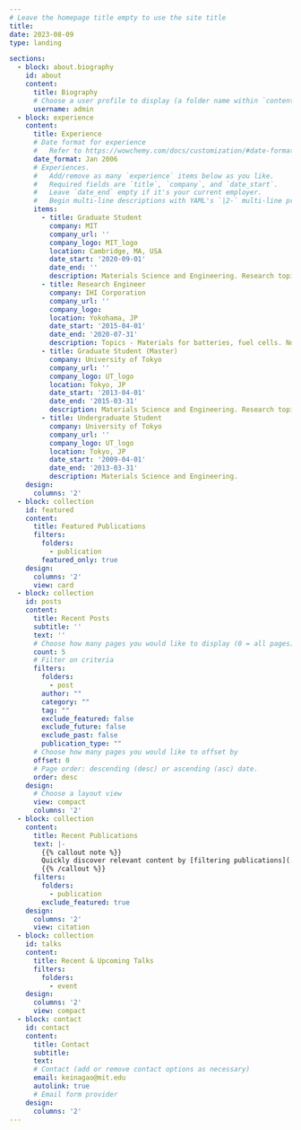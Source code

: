 ```yaml
---
# Leave the homepage title empty to use the site title
title:
date: 2023-08-09
type: landing

sections:
  - block: about.biography
    id: about
    content:
      title: Biography
      # Choose a user profile to display (a folder name within `content/authors/`)
      username: admin
  - block: experience
    content:
      title: Experience
      # Date format for experience
      #   Refer to https://wowchemy.com/docs/customization/#date-format
      date_format: Jan 2006
      # Experiences.
      #   Add/remove as many `experience` items below as you like.
      #   Required fields are `title`, `company`, and `date_start`.
      #   Leave `date_end` empty if it's your current employer.
      #   Begin multi-line descriptions with YAML's `|2-` multi-line prefix.
      items:
        - title: Graduate Student
          company: MIT
          company_url: ''
          company_logo: MIT_logo
          location: Cambridge, MA, USA
          date_start: '2020-09-01'
          date_end: ''
          description: Materials Science and Engineering. Research topics - Magnetic nanotransducers, Surface Chemistry, Systemic Delivery, Neuromodulation
        - title: Research Engineer
          company: IHI Corporation
          company_url: ''
          company_logo: 
          location: Yokohama, JP
          date_start: '2015-04-01'
          date_end: '2020-07-31'
          description: Topics - Materials for batteries, fuel cells. Nd magnets. Permendur. Characterization (XRD, Battery properties, Magnetic properties)
        - title: Graduate Student (Master)
          company: University of Tokyo
          company_url: ''
          company_logo: UT_logo
          location: Tokyo, JP
          date_start: '2013-04-01'
          date_end: '2015-03-31'
          description: Materials Science and Engineering. Research topic - Growth process of quasicrystals
        - title: Undergraduate Student
          company: University of Tokyo
          company_url: ''
          company_logo: UT_logo
          location: Tokyo, JP
          date_start: '2009-04-01'
          date_end: '2013-03-31'
          description: Materials Science and Engineering.
    design:
      columns: '2'
  - block: collection
    id: featured
    content:
      title: Featured Publications
      filters:
        folders:
          - publication
        featured_only: true
    design:
      columns: '2'
      view: card
  - block: collection
    id: posts
    content:
      title: Recent Posts
      subtitle: ''
      text: ''
      # Choose how many pages you would like to display (0 = all pages)
      count: 5
      # Filter on criteria
      filters:
        folders:
          - post
        author: ""
        category: ""
        tag: ""
        exclude_featured: false
        exclude_future: false
        exclude_past: false
        publication_type: ""
      # Choose how many pages you would like to offset by
      offset: 0
      # Page order: descending (desc) or ascending (asc) date.
      order: desc
    design:
      # Choose a layout view
      view: compact
      columns: '2'
  - block: collection
    content:
      title: Recent Publications
      text: |-
        {{% callout note %}}
        Quickly discover relevant content by [filtering publications](./publication/).
        {{% /callout %}}
      filters:
        folders:
          - publication
        exclude_featured: true
    design:
      columns: '2'
      view: citation
  - block: collection
    id: talks
    content:
      title: Recent & Upcoming Talks
      filters:
        folders:
          - event
    design:
      columns: '2'
      view: compact
  - block: contact
    id: contact
    content:
      title: Contact
      subtitle:
      text:
      # Contact (add or remove contact options as necessary)
      email: keinagao@mit.edu
      autolink: true
      # Email form provider
    design:
      columns: '2'
---
```

